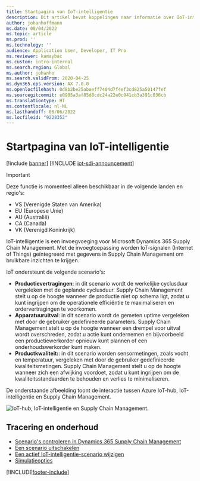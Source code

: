 ```yaml
---
title: Startpagina van IoT-intelligentie
description: Dit artikel bevat koppelingen naar informatie over IoT-intelligentie.
author: johanhoffmann
ms.date: 08/04/2022
ms.topic: article
ms.prod: ''
ms.technology: ''
audience: Application User, Developer, IT Pro
ms.reviewer: kamaybac
ms.custom: intro-internal
ms.search.region: Global
ms.author: johanho
ms.search.validFrom: 2020-04-25
ms.dyn365.ops.version: AX 7.0.0
ms.openlocfilehash: 0d8b2be25abaeff7404d7f4ef3cd825a50147fef
ms.sourcegitcommit: e0905a3af85d8cdc24a22e0c041cb3a391c036cb
ms.translationtype: HT
ms.contentlocale: nl-NL
ms.lasthandoff: 08/06/2022
ms.locfileid: "9228352"
---
```

# <a name="iot-intelligence-home-page"></a>Startpagina van IoT-intelligentie

[!include [banner](../../includes/banner.md)]
[!INCLUDE [iot-sdi-announcement](../../includes/iot-sdi-announcement.md)]

> [!IMPORTANT]
> Deze functie is momenteel alleen beschikbaar in de volgende landen en regio's:
>
> - VS (Verenigde Staten van Amerika)
> - EU (Europese Unie)
> - AU (Australië)
> - CA (Canada)
> - VK (Verenigd Koninkrijk)

IoT-intelligentie is een invoegvoeging voor Microsoft Dynamics 365 Supply Chain Management. Met de invoegtoepassing worden IoT-signalen (Internet of Things) geïntegreerd met gegevens in Supply Chain Management om bruikbare inzichten te krijgen.

IoT ondersteunt de volgende scenario's:

- **Productievertragingen**: in dit scenario wordt de werkelijke cyclusduur vergeleken met de geplande cyclusduur. Supply Chain Management stelt u op de hoogte wanneer de productie niet op schema ligt, zodat u kunt ingrijpen om de operationele efficiëntie te maximaliseren en ordervertragingen te voorkomen.
- **Apparatuuruitval**: in dit scenario wordt de gemeten uptime vergeleken met door de gebruiker gedefinieerde parameters. Supply Chain Management stelt u op de hoogte wanneer een drempel voor uitval wordt overschreden, zodat u actie kunt ondernemen en bijvoorbeeld een productiewerkorder opnieuw kunt plannen of een onderhoudswerkorder kunt maken.
- **Productkwaliteit:**: in dit scenario worden sensormetingen, zoals vocht en temperatuur, vergeleken met door de gebruiker gedefinieerde kwaliteitsmetingen. Supply Chain Management stelt u op de hoogte wanneer zich een afwijking voordoet, zodat u kunt ingrijpen om de kwaliteitsstandaarden te behouden en verlies te minimaliseren.

De onderstaande afbeelding toont de interactie tussen Azure IoT-hub, IoT-intelligentie en Supply Chain Management.

![IoT-hub, IoT-intelligentie en Supply Chain Management.](media/iot_intelligence.png)

<!-- KFM: hide setup info for now

## Setup

You can set up and configure IoT Intelligence without writing any code. Here are the basic steps.

1. [Set up Azure resources](iot-azure-setup.md) – Create an IoT hub, a Redis cache, and a key vault that can be accessed from Supply Chain Management.
2. [Message schema formats for IoT Hub](iot-schema-format.md) – Configure your devices to send messages to IoT Hub, and define the JavaScript Object Notation (JSON) message format.
3. In Feature Management, enable the IoT Intelligence feature flag. 
4. [Install the IoT Intelligence add-in in Microsoft Dynamics Lifecycle Services (LCS)](iot-lcs-setup.md) – Install the add-in in LCS, and configure the Azure secrets.
5. [Set up metrics](iot-metrics-setup.md) – Set up metrics in Supply Chain Management.
6. [Scenario setup](iot-scenario-setup.md) – Set up the scenarios in Supply Chain Management.

-->

## <a name="tracking-and-maintenance"></a>Tracering en onderhoud

- [Scenario's controleren in Dynamics 365 Supply Chain Management](iot-management.md#monitor-scenarios)
- [Een scenario uitschakelen](iot-scenario-setup.md#disable-a-scenario)
- [Een actief IoT-intelligentie-scenario wijzigen](iot-management.md#modify-a-running-iot-intelligence-scenario)
- [Simulatieopties](iot-management.md#simulation-options)


[!INCLUDE[footer-include](../../includes/footer-banner.md)]